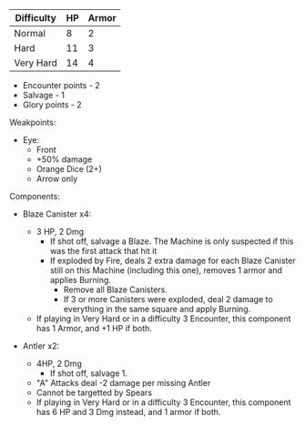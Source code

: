 | Difficulty | HP  | Armor |
| ---------- | --- | ----- |
| Normal     | 8   | 2     |
| Hard       | 11  | 3     |
| Very Hard  | 14  | 4     |

- Encounter points - 2
- Salvage - 1
- Glory points - 2

Weakpoints:
- Eye:
	- Front
	- +50% damage
	- Orange Dice (2+)
	- Arrow only

Components:
- Blaze Canister x4:
	- 3 HP, 2 Dmg
		- If shot off, salvage a Blaze. The Machine is only suspected if this was the first attack that hit it
		- If exploded by Fire, deals 2 extra damage for each Blaze Canister still on this Machine (including this one), removes 1 armor and applies Burning. 
			- Remove all Blaze Canisters.
			- If 3 or more Canisters were exploded, deal 2 damage to everything in the same square and apply Burning.
	- If playing in Very Hard or in a difficulty 3 Encounter, this component has 1 Armor, and +1 HP if both.
	
- Antler x2:
	- 4HP, 2 Dmg
		- If shot off, salvage 1. 
	- "A" Attacks deal -2 damage per missing Antler
	- Cannot be targetted by Spears
	- If playing in Very Hard or in a difficulty 3 Encounter, this component has 6 HP and 3 Dmg instead, and 1 armor if both.